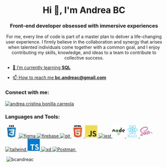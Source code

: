 
<h1 align="center">Hi 👋, I'm Andrea BC</h1> 

<h3 align="center">Front-end developer obsessed with immersive experiences</h3>
<p align="center">For me, every line of code is part of a master plan to deliver a life-changing user experience. I firmly believe in the collaboration and synergy that arises when talented individuals come together with a common goal, and I enjoy contributing my skills, knowledge, and ideas to a team to contribute to collective success.</p>

<p align="left"> <a href=![octocat-1687370720642](https://github.com/BCAndreaC/BCAndreaC/assets/126895867/b5d02925-dfcd-49e9-8a5c-8f79a1e1106e)
  </a> </p>

<!--- 🔭 I’m currently working on [Queen-pattys](https://github.com/BCAndreaC/Queen-pattys) --->

- 🌱 I’m currently learning **SQL**

- 📫 How to reach me **bc.andreac@gmail.com**

<h3 align="left">Connect with me:</h3>
<p align="left">
<a href="https://www.linkedin.com/in/ac-bonilla-carreola/" target="blank"><img align="center" src="https://raw.githubusercontent.com/rahuldkjain/github-profile-readme-generator/master/src/images/icons/Social/linked-in-alt.svg" alt="andrea cristina bonilla carreola" height="30" width="40" /></a>
</p>

<h3 align="left">Languages and Tools:</h3>
<p align="left"> <a href="https://www.w3schools.com/css/" target="_blank" rel="noreferrer"> <img src="https://raw.githubusercontent.com/devicons/devicon/master/icons/css3/css3-original-wordmark.svg" alt="css3" width="40" height="40"/> </a> <a href="https://www.figma.com/" target="_blank" rel="noreferrer"> <img src="https://www.vectorlogo.zone/logos/figma/figma-icon.svg" alt="figma" width="40" height="40"/> </a> <a href="https://firebase.google.com/" target="_blank" rel="noreferrer"> <img src="https://www.vectorlogo.zone/logos/firebase/firebase-icon.svg" alt="firebase" width="40" height="40"/> </a> <a href="https://git-scm.com/" target="_blank" rel="noreferrer"> <img src="https://www.vectorlogo.zone/logos/git-scm/git-scm-icon.svg" alt="git" width="40" height="40"/> </a> <a href="https://www.w3.org/html/" target="_blank" rel="noreferrer"> <img src="https://raw.githubusercontent.com/devicons/devicon/master/icons/html5/html5-original-wordmark.svg" alt="html5" width="40" height="40"/> </a> <a href="https://developer.mozilla.org/en-US/docs/Web/JavaScript" target="_blank" rel="noreferrer"> <img src="https://raw.githubusercontent.com/devicons/devicon/master/icons/javascript/javascript-original.svg" alt="javascript" width="40" height="40"/> </a> <a href="https://jestjs.io" target="_blank" rel="noreferrer"> <img src="https://www.vectorlogo.zone/logos/jestjsio/jestjsio-icon.svg" alt="jest" width="40" height="40"/> </a> <a href="https://nodejs.org" target="_blank" rel="noreferrer"> <img src="https://raw.githubusercontent.com/devicons/devicon/master/icons/nodejs/nodejs-original-wordmark.svg" alt="nodejs" width="40" height="40"/> </a> <a href="https://reactjs.org/" target="_blank" rel="noreferrer"> <img src="https://raw.githubusercontent.com/devicons/devicon/master/icons/react/react-original-wordmark.svg" alt="react" width="40" height="40"/> </a> <a href="https://sass-lang.com" target="_blank" rel="noreferrer"> <img src="https://raw.githubusercontent.com/devicons/devicon/master/icons/sass/sass-original.svg" alt="sass" width="40" height="40"/> </a> <a href="https://tailwindcss.com/" target="_blank" rel="noreferrer"> <img src="https://www.vectorlogo.zone/logos/tailwindcss/tailwindcss-icon.svg" alt="tailwind" width="40" height="40"/> </a> <a href="https://www.typescriptlang.org/" target="_blank" rel="noreferrer"> <img src="https://raw.githubusercontent.com/devicons/devicon/master/icons/typescript/typescript-original.svg" alt="typescript" width="40" height="40"/> </a> <a href="https://www.adobe.com/products/xd.html" target="_blank" rel="noreferrer"> <img src="https://cdn.worldvectorlogo.com/logos/adobe-xd.svg" alt="xd" width="40" height="40"/> <img src="https://www.vectorlogo.zone/logos/getpostman/getpostman-icon.svg" title="Postman"  alt="Postman" width="40" height="40"/>&nbsp; </a> </p>



<p>&nbsp;<img align="center" src="https://github-readme-stats.vercel.app/api?username=bcandreac&show_icons=true&theme=tokyonight&locale=en" alt="bcandreac" /></p>




<!---
BCAndreaC/BCAndreaC is a ✨ special ✨ repository because its `README.md` (this file) appears on your GitHub profile.
You can click the Preview link to take a look at your changes.
<p><img align="left" src="https://github-readme-stats.vercel.app/api/top-langs?username=bcandreac&show_icons=true&theme=tokyonight&locale=en&layout=compact" alt="bcandreac" /></p>
--->
